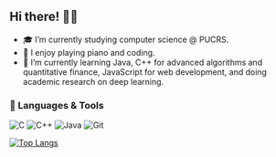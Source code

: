## Hi there! 👋✨
- 🎓 I’m currently studying computer science @ PUCRS.
- 🎵 I enjoy playing piano and coding.
- 🌱 I’m currently learning Java, C++ for advanced algorithms and quantitative finance, JavaScript for web development, and doing academic research on deep learning.

### 🚀 Languages & Tools
![C](https://img.shields.io/badge/c-%2300599C.svg?style=for-the-badge&logo=c&logoColor=white)
![C++](https://img.shields.io/badge/c++-%2300599C.svg?style=for-the-badge&logo=c%2B%2B&logoColor=white)
![Java](https://img.shields.io/badge/java-%23ED8B00.svg?style=for-the-badge&logo=openjdk&logoColor=white)
![Git](https://img.shields.io/badge/git-%23F05033.svg?style=for-the-badge&logo=git&logoColor=white)

[![Top Langs](https://github-readme-stats.vercel.app/api/top-langs/?username=nicolaszk&layout=donut-vertical&theme=dracula)](https://github.com/nicolaszk/github-readme-stats)


